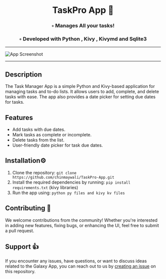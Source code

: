 <div align="center">
<h1 align="center">

<br>
TaskPro App 🎯 
</h1>
<h3>◦ Manages All your tasks!</h3>
<h3>◦ Developed with Python , Kivy , Kivymd and Sqlite3</h3>



</div>

---


![App Screenshot](screenshot.png)

---

## Description

The Task Manager App is a simple Python and Kivy-based application for managing tasks and to-do lists. It allows users to add, complete, and delete tasks with ease. The app also provides a date picker for setting due dates for tasks.

## Features

- Add tasks with due dates.
- Mark tasks as complete or incomplete.
- Delete tasks from the list.
- User-friendly date picker for task due dates.

  
## Installation⚙️

1. Clone the repository: `git clone https://github.com/chinmaywali/TaskPro-App.git`
2. Install the required dependencies by running: `pip install requirements.txt`  (kivy libraries)
3. Run the app using: `python py files and kivy kv files`

## Contributing 🎉

We welcome contributions from the community! Whether you're interested in adding new features, fixing bugs, or enhancing the UI, feel free to submit a pull request. 

## Support 👍

If you encounter any issues, have questions, or want to discuss ideas related to the Galaxy App, you can reach out to us by [creating an issue](https://github.com/yourusername/galaxy-app/issues) on this repository.


  
